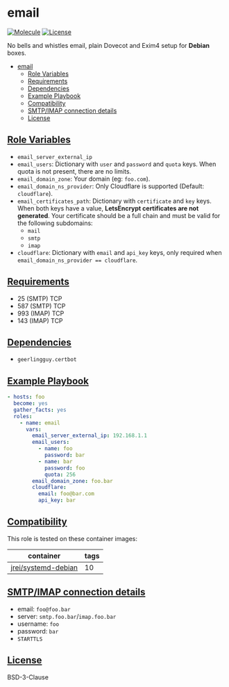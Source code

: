 # email

[![Molecule](https://github.com/someone-stole-my-name/ansible-role-email/actions/workflows/molecule.yml/badge.svg?branch=main)](https://github.com/someone-stole-my-name/ansible-role-email/actions/workflows/molecule.yml) [![License](https://badgen.net/github/license/someone-stole-my-name/ansible-role-email)](https://github.com/someone-stole-my-name/ansible-role-email/LICENSE)


No bells and whistles email, plain Dovecot and Exim4 setup for __Debian__ boxes.

- [email](#email)
  - [Role Variables](#role-variables)
  - [Requirements](#requirements)
  - [Dependencies](#dependencies)
  - [Example Playbook](#example-playbook)
  - [Compatibility](#compatibility)
  - [SMTP/IMAP connection details](#smtpimap-connection-details)
  - [License](#license)

## [Role Variables](#role-variables)

- `email_server_external_ip`
- `email_users`: Dictionary with `user` and `password` and `quota` keys. When quota is not present, there are no limits.
- `email_domain_zone`: Your domain (eg: `foo.com`).
- `email_domain_ns_provider`: Only Cloudflare is supported (Default: `cloudflare`).
- `email_certificates_path`: Dictionary with `certificate` and `key` keys. When both keys have a value, __LetsEncrypt certificates are not generated__. Your certificate should be a full chain and must be valid for the following subdomains:
  - `mail`
  - `smtp`
  - `imap`
- `cloudflare`: Dictionary with `email` and `api_key` keys, only required when `email_domain_ns_provider == cloudflare`.

## [Requirements](#requirements)

- 25 (SMTP) TCP
- 587 (SMTP) TCP
- 993 (IMAP) TCP
- 143 (IMAP) TCP

## [Dependencies](#dependencies)

- `geerlingguy.certbot`

## [Example Playbook](#example-playbook)

```yaml
- hosts: foo
  become: yes
  gather_facts: yes
  roles:
    - name: email
      vars:
        email_server_external_ip: 192.168.1.1
        email_users:
          - name: foo
            password: bar
          - name: bar
            password: foo
            quota: 256
        email_domain_zone: foo.bar
        cloudflare:
          email: foo@bar.com
          api_key: bar
```

## [Compatibility](#compatibility)

This role is tested on these container images:

|container|tags|
|---------|----|
|[jrei/systemd-debian](https://hub.docker.com/r/jrei/systemd-debian)|10|

## [SMTP/IMAP connection details](smtp-imap-connection-details)

- email: `foo@foo.bar`
- server: `smtp.foo.bar`/`imap.foo.bar`
- username: `foo`
- password: `bar`
- `STARTTLS`

## [License](#license)

BSD-3-Clause

